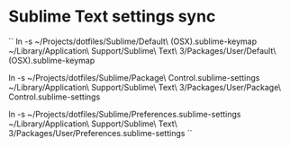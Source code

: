 # Sublime Text settings sync

``
ln -s ~/Projects/dotfiles/Sublime/Default\ \(OSX\).sublime-keymap  ~/Library/Application\ Support/Sublime\ Text\ 3/Packages/User/Default\ \(OSX\).sublime-keymap

ln -s ~/Projects/dotfiles/Sublime/Package\ Control.sublime-settings ~/Library/Application\ Support/Sublime\ Text\ 3/Packages/User/Package\ Control.sublime-settings

ln -s ~/Projects/dotfiles/Sublime/Preferences.sublime-settings ~/Library/Application\ Support/Sublime\ Text\ 3/Packages/User/Preferences.sublime-settings
``